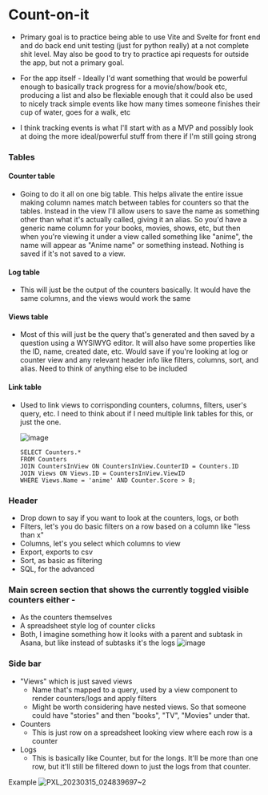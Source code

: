 # Count-on-it

* Primary goal is to practice being able to use Vite and Svelte for front end and do back end unit testing (just for python really) at a not complete shit level. May also be good to try to practice api requests for outside the app, but not a primary goal.

* For the app itself - Ideally I'd want something that would be powerful enough to basically track progress for a movie/show/book etc, producing a list and also be flexiable enough that it could also be used to nicely track simple events like how many times someone finishes their cup of water, goes for a walk, etc

* I think tracking events is what I'll start with as a MVP and possibly look at doing the more ideal/powerful stuff from there if I'm still going strong

### Tables

#### Counter table

* Going to do it all on one big table. This helps alivate the entire issue making column names match between tables for counters so that the tables. Instead in the view I'll allow users to save the name as something other than what it's actually called, giving it an alias. So you'd have a generic name column for your books, movies, shows, etc, but then when you're viewing it under a view called something like "anime", the name will appear as "Anime name" or something instead. Nothing is saved if it's not saved to a view. 

#### Log table

* This will just be the output of the counters basically. It would have the same columns, and the views would work the same

#### Views table

* Most of this will just be the query that's generated and then saved by a question using a WYSIWYG editor. It will also have some properties like the ID, name, created date, etc. Would save if you're looking at log or counter view and any relevant header info like filters, columns, sort, and alias. Need to think of anything else to be included

#### Link table

* Used to link views to corrisponding counters, columns, filters, user's query, etc. I need to think about if I need multiple link tables for this, or just the one.
  
  ![image](https://user-images.githubusercontent.com/85081861/212760670-c2276661-d030-4af4-b8c8-3460e4b4e3a0.png)
  
  ```
  SELECT Counters.*
  FROM Counters
  JOIN CountersInView ON CountersInView.CounterID = Counters.ID
  JOIN Views ON Views.ID = CountersInView.ViewID
  WHERE Views.Name = 'anime' AND Counter.Score > 8;
  ```

### Header

* Drop down to say if you want to look at the counters, logs, or both
* Filters, let's you do basic filters on a row based on a column like "less than x"
* Columns, let's you select which columns to view
* Export, exports to csv
* Sort, as basic as filtering
* SQL, for the advanced

### Main screen section that shows the currently toggled visible counters either -

* As the counters themselves
* A spreadsheet style log of counter clicks
* Both, I imagine something how it looks with a parent and subtask in Asana, but like instead of subtasks it's the logs
![image](https://user-images.githubusercontent.com/85081861/225187010-0aa0dfc1-dc90-4609-a3fb-28c6b721a67a.png)


### Side bar

* "Views" which is just saved views
  * Name that's mapped to a query, used by a view component to render counters/logs and apply filters
  * Might be worth considering have nested views. So that someone could have "stories" and then "books", "TV", "Movies" under that.
* Counters
  * This is just row on a spreadsheet looking view where each row is a counter
* Logs
  * This is basically like Counter, but for the longs. It'll be more than one row, but it'll still be filtered down to just the logs from that counter.

Example
![PXL_20230315_024839697~2](https://user-images.githubusercontent.com/85081861/225192802-cbf39aaa-ea69-4124-bc2e-6e0ab10dc14c.jpg)
